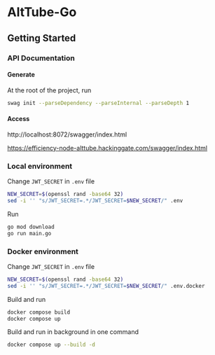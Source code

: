 # AltTube-Go

## Getting Started

### API Documentation

#### Generate

At the root of the project, run

```sh
swag init --parseDependency --parseInternal --parseDepth 1
```

#### Access

http://localhost:8072/swagger/index.html

https://efficiency-node-alttube.hackinggate.com/swagger/index.html

### Local environment

Change `JWT_SECRET` in `.env` file

```sh
NEW_SECRET=$(openssl rand -base64 32)
sed -i '' "s/JWT_SECRET=.*/JWT_SECRET=$NEW_SECRET/" .env
```

Run

```sh
go mod download
go run main.go
```

### Docker environment

Change `JWT_SECRET` in `.env` file

```sh
NEW_SECRET=$(openssl rand -base64 32)
sed -i '' "s/JWT_SECRET=.*/JWT_SECRET=$NEW_SECRET/" .env.docker
```

Build and run

```sh
docker compose build
docker compose up
```

Build and run in background in one command

```sh
docker compose up --build -d
```
